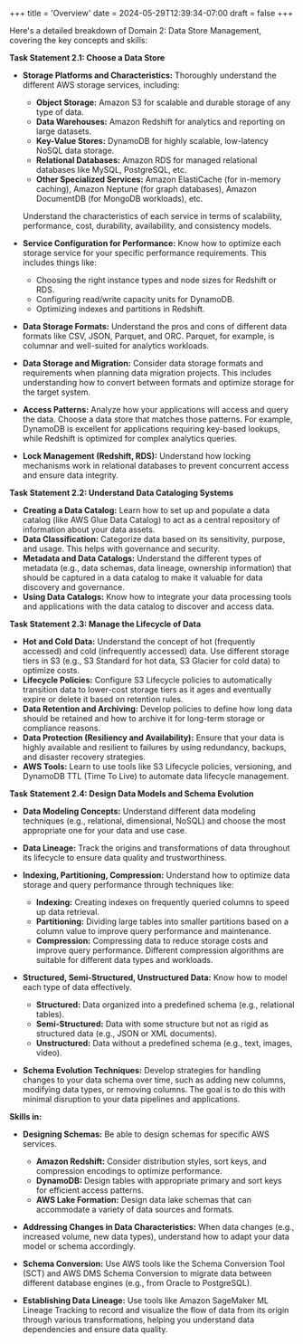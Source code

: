 +++
title = 'Overview'
date = 2024-05-29T12:39:34-07:00
draft = false
+++

Here's a detailed breakdown of Domain 2: Data Store Management, covering the key concepts and skills:

**Task Statement 2.1: Choose a Data Store**

* **Storage Platforms and Characteristics:** Thoroughly understand the different AWS storage services, including:
    * **Object Storage:** Amazon S3 for scalable and durable storage of any type of data.
    * **Data Warehouses:** Amazon Redshift for analytics and reporting on large datasets.
    * **Key-Value Stores:** DynamoDB for highly scalable, low-latency NoSQL data storage.
    * **Relational Databases:** Amazon RDS for managed relational databases like MySQL, PostgreSQL, etc.
    * **Other Specialized Services:**  Amazon ElastiCache (for in-memory caching), Amazon Neptune (for graph databases), Amazon DocumentDB (for MongoDB workloads), etc.

    Understand the characteristics of each service in terms of scalability, performance, cost, durability, availability, and consistency models.

* **Service Configuration for Performance:**  Know how to optimize each storage service for your specific performance requirements. This includes things like:
    * Choosing the right instance types and node sizes for Redshift or RDS.
    * Configuring read/write capacity units for DynamoDB.
    * Optimizing indexes and partitions in Redshift.

* **Data Storage Formats:** Understand the pros and cons of different data formats like CSV, JSON, Parquet, and ORC. Parquet, for example, is columnar and well-suited for analytics workloads.

* **Data Storage and Migration:** Consider data storage formats and requirements when planning data migration projects. This includes understanding how to convert between formats and optimize storage for the target system.

* **Access Patterns:**  Analyze how your applications will access and query the data. Choose a data store that matches those patterns. For example, DynamoDB is excellent for applications requiring key-based lookups, while Redshift is optimized for complex analytics queries.

* **Lock Management (Redshift, RDS):**  Understand how locking mechanisms work in relational databases to prevent concurrent access and ensure data integrity. 


**Task Statement 2.2: Understand Data Cataloging Systems**

* **Creating a Data Catalog:**  Learn how to set up and populate a data catalog (like AWS Glue Data Catalog) to act as a central repository of information about your data assets.
* **Data Classification:** Categorize data based on its sensitivity, purpose, and usage. This helps with governance and security.
* **Metadata and Data Catalogs:** Understand the different types of metadata (e.g., data schemas, data lineage, ownership information) that should be captured in a data catalog to make it valuable for data discovery and governance.
* **Using Data Catalogs:**  Know how to integrate your data processing tools and applications with the data catalog to discover and access data.


**Task Statement 2.3: Manage the Lifecycle of Data**

* **Hot and Cold Data:**  Understand the concept of hot (frequently accessed) and cold (infrequently accessed) data. Use different storage tiers in S3 (e.g., S3 Standard for hot data, S3 Glacier for cold data) to optimize costs.
* **Lifecycle Policies:**  Configure S3 Lifecycle policies to automatically transition data to lower-cost storage tiers as it ages and eventually expire or delete it based on retention rules.
* **Data Retention and Archiving:** Develop policies to define how long data should be retained and how to archive it for long-term storage or compliance reasons.
* **Data Protection (Resiliency and Availability):** Ensure that your data is highly available and resilient to failures by using redundancy, backups, and disaster recovery strategies.
* **AWS Tools:**  Learn to use tools like S3 Lifecycle policies, versioning, and DynamoDB TTL (Time To Live) to automate data lifecycle management.


**Task Statement 2.4: Design Data Models and Schema Evolution**

* **Data Modeling Concepts:** Understand different data modeling techniques (e.g., relational, dimensional, NoSQL) and choose the most appropriate one for your data and use case.
* **Data Lineage:**  Track the origins and transformations of data throughout its lifecycle to ensure data quality and trustworthiness.
* **Indexing, Partitioning, Compression:**  Understand how to optimize data storage and query performance through techniques like:
    * **Indexing:** Creating indexes on frequently queried columns to speed up data retrieval.
    * **Partitioning:** Dividing large tables into smaller partitions based on a column value to improve query performance and maintenance.
    * **Compression:**  Compressing data to reduce storage costs and improve query performance. Different compression algorithms are suitable for different data types and workloads.

* **Structured, Semi-Structured, Unstructured Data:**  Know how to model each type of data effectively.
    * **Structured:**  Data organized into a predefined schema (e.g., relational tables).
    * **Semi-Structured:** Data with some structure but not as rigid as structured data (e.g., JSON or XML documents).
    * **Unstructured:** Data without a predefined schema (e.g., text, images, video).

* **Schema Evolution Techniques:**  Develop strategies for handling changes to your data schema over time, such as adding new columns, modifying data types, or removing columns. The goal is to do this with minimal disruption to your data pipelines and applications.

**Skills in:**

* **Designing Schemas:** Be able to design schemas for specific AWS services.
    * **Amazon Redshift:** Consider distribution styles, sort keys, and compression encodings to optimize performance.
    * **DynamoDB:** Design tables with appropriate primary and sort keys for efficient access patterns.
    * **AWS Lake Formation:** Design data lake schemas that can accommodate a variety of data sources and formats.

* **Addressing Changes in Data Characteristics:** When data changes (e.g., increased volume, new data types), understand how to adapt your data model or schema accordingly.

* **Schema Conversion:**  Use AWS tools like the Schema Conversion Tool (SCT) and AWS DMS Schema Conversion to migrate data between different database engines (e.g., from Oracle to PostgreSQL).

* **Establishing Data Lineage:**  Use tools like Amazon SageMaker ML Lineage Tracking to record and visualize the flow of data from its origin through various transformations, helping you understand data dependencies and ensure data quality.
